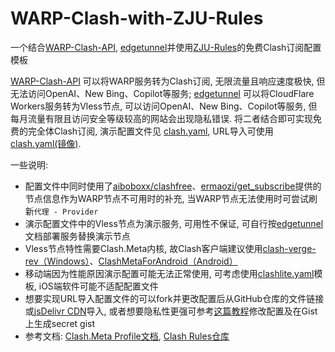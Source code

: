 # WARP-Clash-with-ZJU-Rules

一个结合[WARP-Clash-API](https://github.com/vvbbnn00/WARP-Clash-API), [edgetunnel](https://github.com/cmliu/edgetunnel)并使用[ZJU-Rules](https://github.com/MadisonWirtanen/WARP-Clash-with-ZJU-Rules/blob/main/ZJU.yaml)的免费Clash订阅配置模板

[WARP-Clash-API](https://github.com/vvbbnn00/WARP-Clash-API) 可以将WARP服务转为Clash订阅, 无限流量且响应速度极快, 但无法访问OpenAI、New Bing、Copilot等服务; [edgetunnel](https://github.com/cmliu/edgetunnel) 可以将CloudFlare Workers服务转为Vless节点, 可以访问OpenAI、New Bing、Copilot等服务, 但每月流量有限且访问安全等级较高的网站会出现隐私错误. 将二者结合即可实现免费的完全体Clash订阅, 演示配置文件见 [clash.yaml](https://github.com/MadisonWirtanen/WARP-Clash-with-ZJU-Rules/blob/main/clash.yaml), URL导入可使用 [clash.yaml(镜像)](https://mirror.ghproxy.com/https://raw.githubusercontent.com/MadisonWirtanen/WARP-Clash-with-ZJU-Rules/main/clash.yaml). 

一些说明: 

- 配置文件中同时使用了[aiboboxx/clashfree](https://github.com/aiboboxx/clashfree)、[ermaozi/get_subscribe](https://github.com/ermaozi/get_subscribe)提供的节点信息作为WARP节点不可用时的补充, 当WARP节点无法使用时可尝试刷新`代理 - Provider`
- 演示配置文件中的Vless节点为演示服务, 可用性不保证, 可自行按[edgetunnel](https://github.com/cmliu/edgetunnel)文档部署服务替换演示节点
- Vless节点特性需要Clash.Meta内核, 故Clash客户端建议使用[clash-verge-rev（Windows）](https://github.com/clash-verge-rev/clash-verge-rev)、[ClashMetaForAndroid（Android）](https://github.com/MetaCubeX/ClashMetaForAndroid)
- 移动端因为性能原因演示配置可能无法正常使用, 可考虑使用[clashlite.yaml](https://github.com/MadisonWirtanen/WARP-Clash-with-ZJU-Rules/blob/main/clashlite.yaml)模板, iOS端软件可能不适配配置文件
- 想要实现URL导入配置文件的可以fork并更改配置后从GitHub仓库的文件链接或[jsDelivr CDN](https://www.jsdelivr.com/github)导入, 或者想要隐私性更强可参考[这篇教程](https://github.com/DustinWin/clash_singbox-tutorials/blob/main/%E6%95%99%E7%A8%8B%E5%90%88%E9%9B%86/Clash/%E5%9F%BA%E7%A1%80%E7%AF%87/%E7%94%9F%E6%88%90%E5%B8%A6%E6%9C%89%E8%87%AA%E5%AE%9A%E4%B9%89%E7%AD%96%E7%95%A5%E7%BB%84%E5%92%8C%E8%A7%84%E5%88%99%E7%9A%84%20Clash%20%E9%85%8D%E7%BD%AE%E6%96%87%E4%BB%B6%E7%9B%B4%E9%93%BE-geodata%20%E6%96%B9%E6%A1%88.md#%E4%BA%8C-%E6%B7%BB%E5%8A%A0%E6%A8%A1%E6%9D%BF)修改配置及在Gist上生成secret gist
- 参考文档: [Clash.Meta Profile文档](https://wiki.metacubex.one/config/), [Clash Rules仓库](https://github.com/Loyalsoldier/clash-rules)
